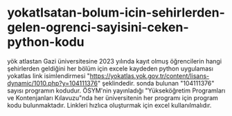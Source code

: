 # yokatlsatan-bolum-icin-sehirlerden-gelen-ogrenci-sayisini-ceken-python-kodu
yök atlastan Gazi üniversitesine 2023 yılında kayıt olmuş öğrencilerin hangi şehirlerden geldiğini her bölüm için excele kaydeden python uygulaması
yokatlas link isimlendirmesi "https://yokatlas.yok.gov.tr/content/lisans-dynamic/1010.php?y=104111376" şeklindedir. sonda bulunan "104111376" sayısı programın kodudur. ÖSYM'nin yayınladığı "Yükseköğretim  Programları ve Kontenjanları Kılavuzu"nda  her üniversitenin her programı için program kodu bulunmaktadır. Linkleri hızlıca oluşturmak için excel kullanılmalıdır.
